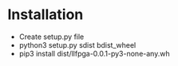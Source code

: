 # Installation  
* Create setup.py file
* python3 setup.py sdist bdist_wheel  
* pip3 install dist/llfpga-0.0.1-py3-none-any.wh
